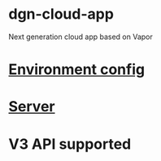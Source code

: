 # dgn-cloud-app
Next generation cloud app based on Vapor

# [Environment config](docs/environmentConfig.md)

# [Server](docs/server.md)

# V3 API supported


